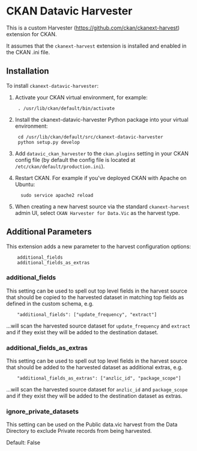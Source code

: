 # CKAN Datavic Harvester

This is a custom Harvester (https://github.com/ckan/ckanext-harvest) extension for CKAN.

It assumes that the ``ckanext-harvest`` extension is installed and enabled in the CKAN .ini file.

## Installation

To install ``ckanext-datavic-harvester``:

1. Activate your CKAN virtual environment, for example:

        . /usr/lib/ckan/default/bin/activate

2. Install the ckanext-datavic-harvester Python package into your virtual environment:

        cd /usr/lib/ckan/default/src/ckanext-datavic-harvester
        python setup.py develop

3. Add ``datavic_ckan_harvester`` to the ``ckan.plugins`` setting in your CKAN
   config file (by default the config file is located at
   ``/etc/ckan/default/production.ini``).

4. Restart CKAN. For example if you've deployed CKAN with Apache on Ubuntu:

         sudo service apache2 reload

5. When creating a new harvest source via the standard ``ckanext-harvest`` admin UI, select ``CKAN Harvester for Data.Vic`` as the harvest type.

## Additional Parameters

This extension adds a new parameter to the harvest configuration options:

        additional_fields
        additional_fields_as_extras

### additional_fields

This setting can be used to spell out top level fields in the harvest source that should be copied to the harvested dataset in matching top fields as defined in the custom schema, e.g.

        "additional_fields": ["update_frequency", "extract"]

...will scan the harvested source dataset for `update_frequency` and `extract` and if they exist they will be added to the destination dataset.

### additional_fields_as_extras

This setting can be used to spell out top level fields in the harvest source that should be added to the harvested dataset as additional extras, e.g.

        "additional_fields_as_extras": ["anzlic_id", "package_scope"]

...will scan the harvested source dataset for `anzlic_id` and `package_scope` and if they exist they will be added to the destination dataset as extras.

### ignore_private_datasets

This setting can be used on the Public data.vic harvest from the Data Directory to exclude Private records from being harvested.

Default: False

